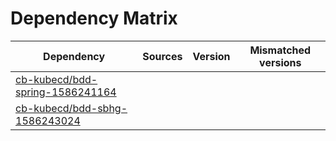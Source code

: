 # Dependency Matrix

Dependency | Sources | Version | Mismatched versions
---------- | ------- | ------- | -------------------
[cb-kubecd/bdd-spring-1586241164](https://github.com/cb-kubecd/bdd-spring-1586241164.git) |  | []() | 
[cb-kubecd/bdd-sbhg-1586243024](https://github.com/cb-kubecd/bdd-sbhg-1586243024.git) |  | []() | 
